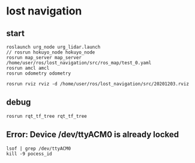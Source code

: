# lost navigation

## start
    roslaunch urg_node urg_lidar.launch
    // rosrun hokuyo_node hokuyo_node
    rosrun map_server map_server /home/user/ros/lost_navigation/src/ros_map/test_0.yaml
    rosrun amcl amcl
    rosrun odometry odometry
    
    rosrun rviz rviz -d /home/user/ros/lost_navigation/src/20201203.rviz

## debug
    rosrun rqt_tf_tree rqt_tf_tree
## Error: Device /dev/ttyACM0 is already locked
    lsof | grep /dev/ttyACM0
    kill -9 pocess_id